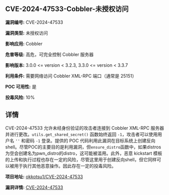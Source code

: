 ## CVE-2024-47533-Cobbler-未授权访问

**漏洞编号:** CVE-2024-47533

**漏洞类型:** 未授权访问

**影响应用:** Cobbler

**危害等级:** 高危，可完全控制 Cobbler 服务器

**影响版本:** 3.0.0 <= version < 3.2.3, 3.3.0 <= version < 3.3.7

**利用条件:** 需要网络访问 Cobbler XML-RPC 端口（通常是 25151）

**POC 可用性:** 是

**投毒风险:** 10%

## 详情

CVE-2024-47533 允许未经身份验证的攻击者连接到 Cobbler XML-RPC 服务器并进行更改。`utils.get_shared_secret()` 函数始终返回 `-1`，攻击者可以使用用户名 `''` 和密码 `-1` 登录。提供的 POC 代码利用此漏洞在目标系统上创建反向 shell。尽管POC的主要目的是利用漏洞，但`ensure_distro`函数中，如果distros为空会创建名为pwn_distro的distro，这可能被滥用。此外，恶意 kickstart 模板的上传和执行过程也存在一定的风险，尽管这里用于创建反向shell，但它同样可以被用于执行其他恶意操作。因此存在一定的投毒风险。

**项目地址:** [okkotsu1/CVE-2024-47533](https://github.com/okkotsu1/CVE-2024-47533)

**漏洞详情:** [CVE-2024-47533](https://nvd.nist.gov/vuln/detail/CVE-2024-47533)